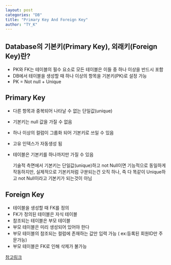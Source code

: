 ```yaml
---
layout: post
categories: "DB"
title: "Primary Key And Foreign Key"
author: "TY_K"
---
```


## Database의 기본키(Primary Key), 외래키(Foreign Key)란?

* PK와 FK는 테이블의 필수 요소로 모든 테이블은 이들 중 하나 이상을 반드시 포함
* DB에서 테이블을 생성할 때 하나 이상의 항목을 기본키(PK)로 설정 가능
* PK = Not null + Unique

## Primary Key
* 다른 항목과 중복되어 나타날 수 없는 단일값(unique)
* 기본키는 null 값을 가질 수 없음
* 하나 이상의 컬럼이 그룹화 되어 기본키로 쓰일 수 있음
* 고유 인덱스가 자동생성 됨
* 테이블은 기본키를 하나까지만 가질 수 있음

  기술적 측면에서 기본키는 단일값(unique)하고 not Null이면 기능적으로 동일하게 작동하지만,
실제적으로 기본키처럼 구분되는건 오직 하나, 즉 다 똑같이 Unique하고 not Null이라고 기본키가 되는것이 아님

## Foreign Key
* 테이블을 생성할 때 FK를 정의
* FK가 정의된 테이블은 자식 테이블
* 참조되는 테이블은 부모 테이블
* 부모 테이블은 미리 생성되어 있어야 한다
* 부모 테이블의 참조되는 컬럼에 존재하는 값만 입력 가능 ( ex:등록된 회원ID만 주문가능)
* 부모 테이블은 FK로 인해 삭제가 불가능

[참고링크][PKFK]

[PKFK]: http://itnovice1.blogspot.com/2019/01/database-primary-key.html "PKFK"